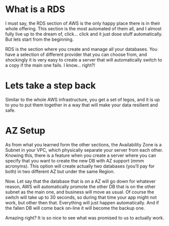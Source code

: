 # What is a RDS

I must say, the RDS section of AWS is the only happy place there is in their whole offering. This section is the most automated of them all, and I almost fully live up to the dream of, click… click and it just dose stuff automatically. But lets start from the beginning.

RDS is the section where you create and manage all your databases. You have a selection of different provider that you can choose from, and shockingly it is very easy to create a server that will automatically switch to a copy if the main one fails. I know… right?!

# Lets take a step back

Similar to the whole AWS infrastructure, you get a set of legos, and it is up to you to put them together in a way that will make your data resilient and safe.

# AZ Setup

As from what you learned form the other sections, the Availability Zone is a Subnet in your VPC, which physically separate your server from each other. Knowing this, there is a feature when you create a server where you can specify that you want to create the new DB with AZ support (mmm acronyms). This option will create actually two databases (you’ll pay for both) in two different AZ but under the same Region.

Now. Let say that the database that is on a AZ will go down for whatever reason, AWS will automatically promote the other DB that is on the other subnet as the main one, and business will move as usual. Of course the switch will take up to 30 seconds, so during that time your app might not work, but other then that. Everything will just happen automatically. And if the fallen DB will come back on-line it will become the backup one.

Amazing right? It is so nice to see what was promised to us to actually work.
